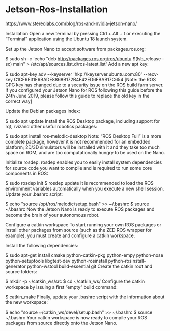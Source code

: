 # Jetson-Ros-Installation

https://www.stereolabs.com/blog/ros-and-nvidia-jetson-nano/

Installation
Open a new terminal by pressing Ctrl + Alt + t or executing the “Terminal” application using the Ubuntu 18 launch system.

Set up the Jetson Nano to accept software from packages.ros.org:

$ sudo sh -c 'echo "deb http://packages.ros.org/ros/ubuntu $(lsb_release -sc) main" > /etc/apt/sources.list.d/ros-latest.list'
Add a new apt key:

$ sudo apt-key adv --keyserver 'hkp://keyserver.ubuntu.com:80' --recv-key C1CF6E31E6BADE8868B172B4F42ED6FBAB17C654
[Note: the ROS GPG key has changed due to a security issue on the ROS build farm server. If you configured your Jetson Nano for ROS following this guide before the 24th June 2019, please follow this guide to replace the old key in the correct way]

Update the Debian packages index:

$ sudo apt update
Install the ROS Desktop package, including support for rqt, rvizand other useful robotics packages:

$ sudo apt install ros-melodic-desktop
Note: “ROS Desktop Full” is a more complete package, however it is not recommended for an embedded platform; 2D/3D simulators will be installed with it and they take too much space on ROM, and are too computationally hungry to be used on the Nano.

Initialize rosdep. rosdep enables you to easily install system dependencies for source code you want to compile and is required to run some core components in ROS:

$ sudo rosdep init 
$ rosdep update
It is recommended to load the ROS environment variables automatically when you execute a new shell session. Update your .bashrc script:

$ echo "source /opt/ros/melodic/setup.bash" >> ~/.bashrc 
$ source ~/.bashrc
Now the Jetson Nano is ready to execute ROS packages and become the brain of your autonomous robot.

Configure a catkin workspace
To start running your own ROS packages or install other packages from source (such as the ZED ROS wrapper for example), you must create and configure a catkin workspace.

Install the following dependencies:

$ sudo apt-get install cmake python-catkin-pkg python-empy python-nose python-setuptools libgtest-dev python-rosinstall python-rosinstall-generator python-wstool build-essential git
Create the catkin root and source folders:

$ mkdir -p ~/catkin_ws/src 
$ cd ~/catkin_ws/
Configure the catkin workspace by issuing a first “empty” build command:

$ catkin_make
Finally, update your .bashrc script with the information about the new workspace:

$ echo "source ~/catkin_ws/devel/setup.bash" >> ~/.bashrc 
$ source ~/.bashrc
Your catkin workspace is now ready to compile your ROS packages from source directly onto the Jetson Nano.
